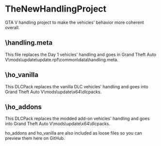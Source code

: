 # TheNewHandlingProject
GTA V handling project to make the vehicles' behavior more coherent overall.

## \handling.meta
This file replaces the Day 1 vehicles' handling and goes in Grand Theft Auto V\mods\update\update.rpf\common\data\handling.meta.

## \ho_vanilla
This DLCPack replaces the vanilla DLC vehicles' handling and goes into Grand Theft Auto V\mods\update\x64\dlcpacks.

## \ho_addons
This DLCPack replaces the modded add-on vehicles' handling and goes into Grand Theft Auto V\mods\update\x64\dlcpacks.

ho_addons and ho_vanilla are also included as loose files so you can preview them here on GitHub.
